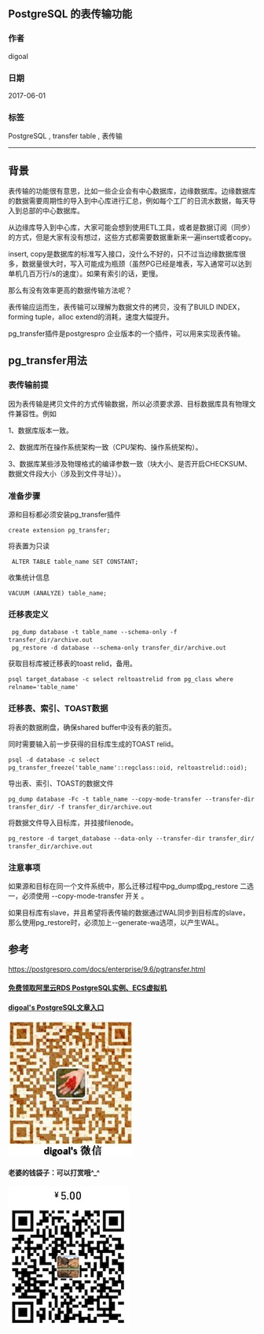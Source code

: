 ## PostgreSQL 的表传输功能     
                                            
### 作者        
digoal        
         
### 日期        
2017-06-01         
               
### 标签        
PostgreSQL , transfer table , 表传输       
        
----        
           
## 背景        
表传输的功能很有意思，比如一些企业会有中心数据库，边缘数据库。边缘数据库的数据需要周期性的导入到中心库进行汇总，例如每个工厂的日流水数据，每天导入到总部的中心数据库。  
  
从边缘库导入到中心库，大家可能会想到使用ETL工具，或者是数据订阅（同步）的方式，但是大家有没有想过，这些方式都需要数据重新来一遍insert或者copy。  
  
insert, copy是数据库的标准写入接口，没什么不好的，只不过当边缘数据库很多，数据量很大时，写入可能成为瓶颈（虽然PG已经是堆表，写入通常可以达到单机几百万行/s的速度）。如果有索引的话，更慢。  
  
那么有没有效率更高的数据传输方法呢？  
  
表传输应运而生，表传输可以理解为数据文件的拷贝，没有了BUILD INDEX，forming tuple，alloc extend的消耗，速度大幅提升。  
  
pg_transfer插件是postgrespro 企业版本的一个插件，可以用来实现表传输。  
  
## pg_transfer用法  
  
### 表传输前提  
因为表传输是拷贝文件的方式传输数据，所以必须要求源、目标数据库具有物理文件兼容性。例如  
  
1、数据库版本一致。  
  
2、数据库所在操作系统架构一致（CPU架构、操作系统架构）。  
  
3、数据库某些涉及物理格式的编译参数一致（块大小、是否开启CHECKSUM、数据文件段大小（涉及到文件寻址））。  
  
### 准备步骤  
源和目标都必须安装pg_transfer插件  
  
```  
create extension pg_transfer;  
```  
  
将表置为只读  
  
```  
 ALTER TABLE table_name SET CONSTANT;  
```  
  
收集统计信息  
  
```  
VACUUM (ANALYZE) table_name;  
```  
  
### 迁移表定义  
```  
 pg_dump database -t table_name --schema-only -f transfer_dir/archive.out  
 pg_restore -d database --schema-only transfer_dir/archive.out  
```  
  
获取目标库被迁移表的toast relid，备用。  
  
```  
psql target_database -c select reltoastrelid from pg_class where relname='table_name'  
```  
  
### 迁移表、索引、TOAST数据  
将表的数据刷盘，确保shared buffer中没有表的脏页。  
  
同时需要输入前一步获得的目标库生成的TOAST relid。  
  
```  
psql -d database -c select pg_transfer_freeze('table_name'::regclass::oid, reltoastrelid::oid);  
```  
  
导出表、索引、TOAST的数据文件  
  
```  
pg_dump database -Fc -t table_name --copy-mode-transfer --transfer-dir transfer_dir/ -f transfer_dir/archive.out  
```  
  
将数据文件导入目标库，并挂接filenode。  
  
```  
pg_restore -d target_database --data-only --transfer-dir transfer_dir/ transfer_dir/archive.out  
```  
  
### 注意事项  
如果源和目标在同一个文件系统中，那么迁移过程中pg_dump或pg_restore 二选一，必须使用 --copy-mode-transfer 开关 。  
  
如果目标库有slave，并且希望将表传输的数据通过WAL同步到目标库的slave，那么使用pg_restore时，必须加上--generate-wa选项，以产生WAL。  
  
## 参考  
https://postgrespro.com/docs/enterprise/9.6/pgtransfer.html    
  

  
  
  
  
  
  
  
  
  
  
  
  
  
#### [免费领取阿里云RDS PostgreSQL实例、ECS虚拟机](https://free.aliyun.com/ "57258f76c37864c6e6d23383d05714ea")
  
  
#### [digoal's PostgreSQL文章入口](https://github.com/digoal/blog/blob/master/README.md "22709685feb7cab07d30f30387f0a9ae")
  
  
![digoal's weixin](../pic/digoal_weixin.jpg "f7ad92eeba24523fd47a6e1a0e691b59")
  
  
#### 老婆的钱袋子：可以打赏哦^_^  
![wife's weixin ds](../pic/wife_weixin_ds.jpg "acd5cce1a143ef1d6931b1956457bc9f")
  
